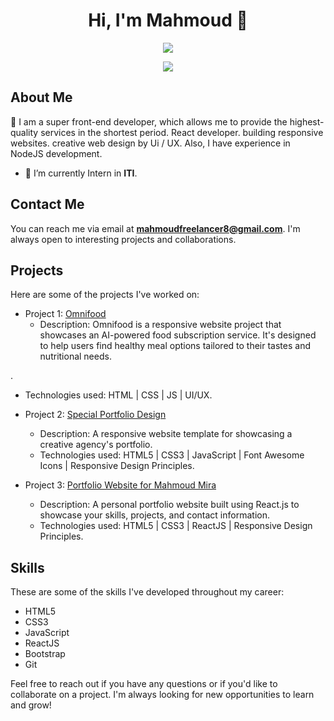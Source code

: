 <h1 align="center">Hi, I'm Mahmoud 👋</h1>
<p align="center">
  <a href="https://www.linkedin.com/in/mahmoudmira18/"><img src="https://img.shields.io/badge/linkedin-%230177B5?style=flat&logo=linkedin&logoColor=white"/></a>
</p>
<p align="center">
  <img src="https://readme-typing-svg.herokuapp.com/?lines=Front%20End%20Developer;Always%20Learning%20New%20Things&font=Fira%20Code&center=true&width=440&height=45&color=fff&vCenter=true&size=22">
</p>

## About Me

🙋 I am a super front-end developer, which allows me to provide the highest-quality services in the shortest period. React developer. building responsive websites. creative web design by Ui / UX. Also, I have experience in NodeJS development.

- 🌱 I’m currently Intern in **ITI**.

## Contact Me

You can reach me via email at **mahmoudfreelancer8@gmail.com**. I'm always open to interesting projects and collaborations.

## Projects

Here are some of the projects I've worked on:

- Project 1: [Omnifood](https://omnifood-healthyfood.netlify.app/)
  - Description: Omnifood is a responsive website project that showcases an AI-powered food subscription service. It's designed to help users find healthy meal options tailored to their tastes and nutritional needs.

.
  - Technologies used: HTML | CSS | JS | UI/UX.
  
- Project 2: [Special Portfolio Design
](https://example.com](https://personal-website88.netlify.app/))
  - Description: A responsive website template for showcasing a creative agency's portfolio.
  - Technologies used: HTML5 | CSS3 | JavaScript | Font Awesome Icons | Responsive Design Principles.
 
- Project 3: [Portfolio Website for Mahmoud Mira
](https://example.com](https://personal-website88.netlify.app/))
  - Description: A personal portfolio website built using React.js to showcase your skills, projects, and contact information.
  - Technologies used: HTML5 | CSS3 | ReactJS | Responsive Design Principles.

## Skills

These are some of the skills I've developed throughout my career:

- HTML5
- CSS3
- JavaScript
- ReactJS
- Bootstrap
- Git

Feel free to reach out if you have any questions or if you'd like to collaborate on a project. I'm always looking for new opportunities to learn and grow!

